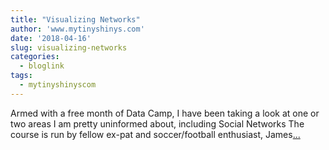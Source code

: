```yaml
---
title: "Visualizing Networks"
author: 'www.mytinyshinys.com'
date: '2018-04-16'
slug: visualizing-networks
categories:
  - bloglink
tags:
  - mytinyshinyscom
---
```


Armed with a free month of Data Camp, I have been taking a look at one or two areas I am pretty uninformed about, including Social Networks The course is run by fellow ex-pat and soccer/football enthusiast, James[... <i class="fas fa-external-link-alt"></i>](https://www.mytinyshinys.com/2018/04/16/visualizing-networks/)

